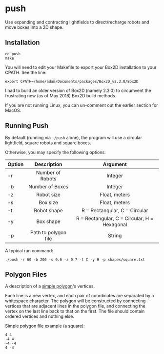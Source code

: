 # push
Use expanding and contracting lightfields to direct/recharge robots and move boxes into a 2D shape.

## Installation
```
cd push
make
```

You will need to edit your Makefile to export your Box2D installation to your CPATH. See the line:

```export CPATH=/home/adam/Documents/packages/Box2D_v2.3.0/Box2D```

I had to build an older version of Box2D (namely 2.3.0) to circumvent the frustrating new (as of May 2018) Box2D build methods.

If you are not running Linux, you can un-comment out the earlier section for MacOS.

## Running Push

By default (running via ```./push``` alone), the program will use a circular lightfield, square robots and square boxes.

Otherwise, you may specify the following options:

| Option        | Description   | Argument |
| ------------- |:-------------:| :-------------:
| -r      | Number of Robots | Integer |
| -b      | Number of Boxes      | Integer |
| -z | Robot size     | Float, meters |
| -s | Box size | Float, meters |
| -t | Robot shape | R = Rectangular, C = Circular |
| -y | Box shape | R = Rectangular, C = Circular, H = Hexagonal |
| -p | Path to polygon file | String |

A typical run command:

```./push -r 60 -b 200 -s 0.6 -z 0.7 -t C -y H -p shapes/square.txt```

## Polygon Files
A description of a [simple polygon](https://en.wikipedia.org/wiki/Simple_polygon)'s vertices.

Each line is a new vertex, and each pair of coordinates are separated by a whitespace character. The polygon will be constructed by connecting vertices that are adjacent lines in the polygon file, and connecting the vertex on the last line back to that on the first. The file should contain ordered vertices and nothing else.

Simple polygon file example (a square):
```
4 4
-4 4
-4 -4
4 -4
```
